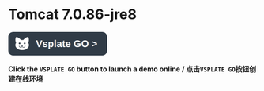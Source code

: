 # Tomcat 7.0.86-jre8

<a href="https://www.vsplate.com/?docker-compose=https://github.com/vsplate/dcenvs/tomcat/7.0.86-jre8"><img alt="VSPLATE GO" src="https://raw.githubusercontent.com/vsplate/images/master/vsgo_btn.png" width="200px"></a>

**Click the `VSPLATE GO` button to launch a demo online / 点击`VSPLATE GO`按钮创建在线环境**